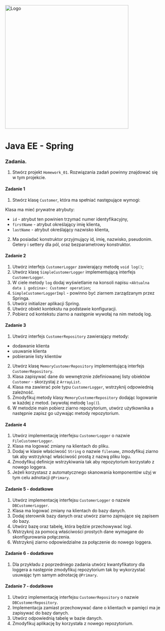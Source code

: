 <img alt="Logo" src="http://coderslab.pl/svg/logo-coderslab.svg" width="400">

# Java EE - Spring

### Zadania.

1. Stwórz projekt `Homework_01`. Rozwiązania zadań powinny znajdować się w tym projekcie.


#### Zadanie 1

1. Stwórz klasę `Customer`, która ma spełniać następujące wymogi:

Klasa ma mieć prywatne atrybuty:
 * `id` - atrybut ten powinien trzymać numer identyfikacyjny,
 * `firstName` - atrybut określający imię klienta,
 * `lastName` - atrybut określający nazwisko klienta,
 
2. Ma posiadać konstruktor przyjmujący id, imię, nazwisko, pseudonim. Getery i settery dla pól, oraz bezparametrowy konstruktor.
 
#### Zadanie 2 
1. Utwórz interfejs `CustomerLogger` zawierający metodę `void log()`;
3. Utwórz klasę `SimpleCustomerLogger` implementującą interfejs `CustomerLogger`.
4. W ciele metody `log` dodaj wyświetlanie na konsoli napisu `<Aktualna data i godzina>: Customer operation`;
5. `SimpleCustomerLoggerImpl` - powinno być ziarnem zarządzanym przez Springa.
5. Utwórz initializer aplikacji Spring.
6. Utwórz obiekt kontekstu na podstawie konfiguracji.
7. Pobierz od kontekstu ziarno a następnie wywołaj na nim metodę log. 

#### Zadanie 3 

1. Utwórz interfejs `CustomerRepository` zawierający metody:
 * dodawanie klienta
 * usuwanie klienta 
 * pobieranie listy klientów
2. Utwórz klasę `MemoryCustomerRepository` implementującą interfejs `CustomerRepository`.
3. Klasa zapisywać dane do wewnętrznie zdefiniowanej listy obiektów `Customer` - skorzystaj z `ArrayList`.  
4. Klasa ma zawierać pole typu `CustomerLogger`, wstrzyknij odpowiednią zależność.
5. Zmodyfikuj metody klasy  `MemoryCustomerRepository` dodając logowanie w każdej z metod. (wywołaj metodę `log()`).     
6. W metodzie main pobierz ziarno repozytorium, utwórz użytkownika a następnie zapisz go używając metody  repozytorium.

#### Zadanie 4
1. Utwórz implementację interfejsu `CustomerLogger` o nazwie `FileCustomerLogger`.
2. Klasa ma logować zmiany na klientach do pliku.
3. Dodaj w klasie właściwość `String` o nazwie `filename`, zmodyfikuj ziarno tak aby wstrzyknąć właściwość prostą z nazwą pliku logu.
4. Zmodyfikuj definicje wstrzykiwania tak aby repozytorium korzystało z nowego loggera.
5. Jeżeli korzystasz z automatycznego skanowania komponentów użyj w tym celu adnotacji `@Primary`.
  
#### Zadanie 5 - dodatkowe
1. Utwórz implementację interfejsu `CustomerLogger` o nazwie `DBCustomerLogger`.
2. Klasa ma logować zmiany na klientach do bazy danych.
3. Dodaj sterownik bazy danych oraz utwórz ziarno zajmujące się zapisem do bazy.
4. Utwórz bazę oraz tabelę, która będzie przechowywać logi.
5. Wstrzyknij za pomocą właściwości prostych dane wymagane do skonfigurowania połączenia.
6. Wstrzyknij ziarno odpowiedzialne za połączenie do nowego loggera.

#### Zadanie 6 - dodatkowe
1. Dla przykładu z poprzedniego zadania utwórz kwantyfikatory dla loggera a następnie zmodyfikuj
repozytorium tak by wykorzystać usuwając tym samym adnotację `@Primary`.   
         
#### Zadanie 7 - dodatkowe
1. Utwórz implementację interfejsu `CustomerRepository` o nazwie `DBCustomerRepository`.
2. Implementacja zamiast przechowywać dane o klientach w pamięci ma je zapisywać do bazy danych.
3. Utwórz odpowiednią tabelę w bazie danych.
4. Zmodyfikuj aplikację by korzystała z nowego repozytorium.       
       
